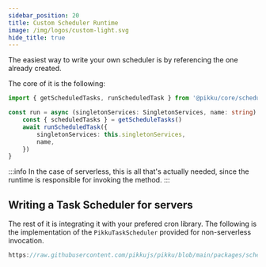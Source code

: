 ```yaml
---
sidebar_position: 20
title: Custom Scheduler Runtime
image: /img/logos/custom-light.svg
hide_title: true
---
```


<DocHeaderHero title={frontMatter.title} image={frontMatter.image} />

The easiest way to write your own scheduler is by referencing the one already created.

The core of it is the following:

```typescript
import { getScheduledTasks, runScheduledTask } from '@pikku/core/scheduler'

const run = async (singletonServices: SingletonServices, name: string) => {
    const { scheduledTasks } = getScheduleTasks()
    await runScheduledTask({
        singletonServices: this.singletonServices,
        name,
    })
}
```

:::info
In the case of serverless, this is all that's actually needed, since the runtime is responsible for invoking the method.
:::

## Writing a Task Scheduler for servers

The rest of it is integrating it with your prefered cron library. The following is the implementation of the `PikkuTaskScheduler` provided for non-serverless invocation.

```typescript reference title="PikkuTaskScheduler"
https://raw.githubusercontent.com/pikkujs/pikku/blob/main/packages/schedule/src/pikku-task-scheduler.ts
```